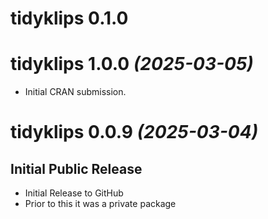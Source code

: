# tidyklips 0.1.0

# tidyklips 1.0.0 _(2025-03-05)_

* Initial CRAN submission.


# tidyklips 0.0.9 _(2025-03-04)_

## Initial Public Release

* Initial Release to GitHub
* Prior to this it was a private package
